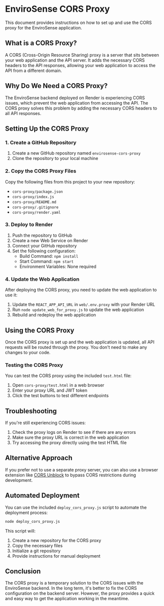 # EnviroSense CORS Proxy

This document provides instructions on how to set up and use the CORS proxy for the EnviroSense application.

## What is a CORS Proxy?

A CORS (Cross-Origin Resource Sharing) proxy is a server that sits between your web application and the API server. It adds the necessary CORS headers to the API responses, allowing your web application to access the API from a different domain.

## Why Do We Need a CORS Proxy?

The EnviroSense backend deployed on Render is experiencing CORS issues, which prevent the web application from accessing the API. The CORS proxy solves this problem by adding the necessary CORS headers to all API responses.

## Setting Up the CORS Proxy

### 1. Create a GitHub Repository

1. Create a new GitHub repository named `envirosense-cors-proxy`
2. Clone the repository to your local machine

### 2. Copy the CORS Proxy Files

Copy the following files from this project to your new repository:

- `cors-proxy/package.json`
- `cors-proxy/index.js`
- `cors-proxy/README.md`
- `cors-proxy/.gitignore`
- `cors-proxy/render.yaml`

### 3. Deploy to Render

1. Push the repository to GitHub
2. Create a new Web Service on Render
3. Connect your GitHub repository
4. Set the following configuration:
   - Build Command: `npm install`
   - Start Command: `npm start`
   - Environment Variables: None required

### 4. Update the Web Application

After deploying the CORS proxy, you need to update the web application to use it:

1. Update the `REACT_APP_API_URL` in `web/.env.proxy` with your Render URL
2. Run `node update_web_for_proxy.js` to update the web application
3. Rebuild and redeploy the web application

## Using the CORS Proxy

Once the CORS proxy is set up and the web application is updated, all API requests will be routed through the proxy. You don't need to make any changes to your code.

### Testing the CORS Proxy

You can test the CORS proxy using the included `test.html` file:

1. Open `cors-proxy/test.html` in a web browser
2. Enter your proxy URL and JWT token
3. Click the test buttons to test different endpoints

## Troubleshooting

If you're still experiencing CORS issues:

1. Check the proxy logs on Render to see if there are any errors
2. Make sure the proxy URL is correct in the web application
3. Try accessing the proxy directly using the test HTML file

## Alternative Approach

If you prefer not to use a separate proxy server, you can also use a browser extension like [CORS Unblock](https://chrome.google.com/webstore/detail/cors-unblock/lfhmikememgdcahcdlaciloancbhjino) to bypass CORS restrictions during development.

## Automated Deployment

You can use the included `deploy_cors_proxy.js` script to automate the deployment process:

```bash
node deploy_cors_proxy.js
```

This script will:

1. Create a new repository for the CORS proxy
2. Copy the necessary files
3. Initialize a git repository
4. Provide instructions for manual deployment

## Conclusion

The CORS proxy is a temporary solution to the CORS issues with the EnviroSense backend. In the long term, it's better to fix the CORS configuration on the backend server. However, the proxy provides a quick and easy way to get the application working in the meantime.
